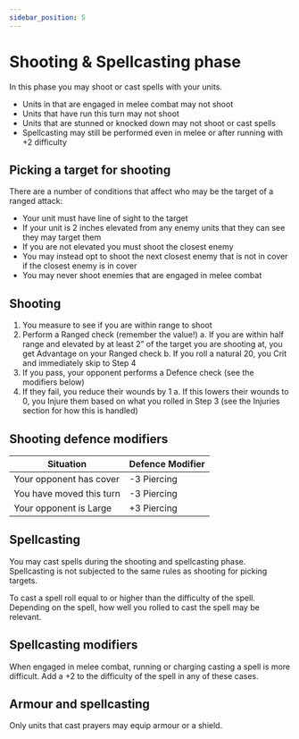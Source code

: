 ```yaml
---
sidebar_position: 5
---
```

# Shooting & Spellcasting phase
In this phase you may shoot or cast spells with your units.
- Units in that are engaged in melee combat may not shoot
- Units that have run this turn may not shoot
- Units that are stunned or knocked down may not shoot or cast spells
- Spellcasting may still be performed even in melee or after running with +2 difficulty

## Picking a target for shooting
There are a number of conditions that affect who may be the target of a ranged attack:
- Your unit must have line of sight to the target
- If your unit is 2 inches elevated from any enemy units that they can see they may target them
- If you are not elevated you must shoot the closest enemy
- You may instead opt to shoot the next closest enemy that is not in cover if the closest enemy is in cover
- You may never shoot enemies that are engaged in melee combat

## Shooting
1. You measure to see if you are within range to shoot
2. Perform a Ranged check (remember the value!)
  a. If you are within half range and elevated by at least 2” of the target you are shooting at, you get Advantage on your Ranged check
  b. If you roll a natural 20, you Crit and immediately skip to Step 4
3. If you pass, your opponent performs a Defence check (see the modifiers below)
4. If they fail, you reduce their wounds by 1
  a. If this lowers their wounds to 0, you Injure them based on what you rolled in Step 3 (see the Injuries section for how this is handled)

## Shooting defence modifiers
| Situation                | Defence Modifier |
| ------------------------ | ---------------- |
| Your opponent has cover  | -3 Piercing      |
| You have moved this turn | -3 Piercing      |
| Your opponent is Large   | +3 Piercing      |

## Spellcasting
You may cast spells during the shooting and spellcasting phase. Spellcasting is not subjected to the same rules as shooting for picking targets.

To cast a spell roll equal to or higher than the difficulty of the spell. Depending on the spell, how well you rolled to cast the spell may be relevant.

## Spellcasting modifiers
When engaged in melee combat, running or charging casting a spell is more difficult. Add a +2 to the difficulty of the spell in any of these cases.

## Armour and spellcasting
Only units that cast prayers may equip armour or a shield.

